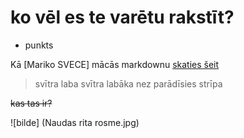 # ko vēl es te varētu rakstīt?
- punkts

Kā [Mariko SVECE] mācās markdownu [skaties šeit](df1)

> svītra
> laba svītra
> labāka
> nez parādīsies strīpa
 
 ~~kas tas ir?~~
 
 ![bilde] (Naudas rita rosme.jpg)